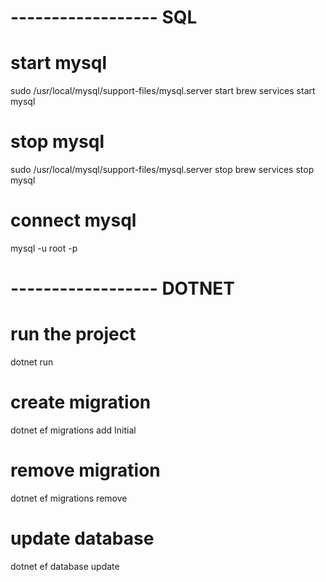 # ------------------ SQL
# start mysql
sudo /usr/local/mysql/support-files/mysql.server start 
brew services start mysql

# stop mysql
sudo /usr/local/mysql/support-files/mysql.server stop
brew services stop mysql 

# connect mysql
mysql -u root -p

# ------------------ DOTNET
# run the project
dotnet run

# create migration
dotnet ef migrations add Initial

# remove migration
dotnet ef migrations remove

# update database
dotnet ef database update